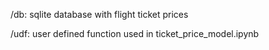 /db: sqlite database with flight ticket prices

/udf: user defined function used in ticket_price_model.ipynb
